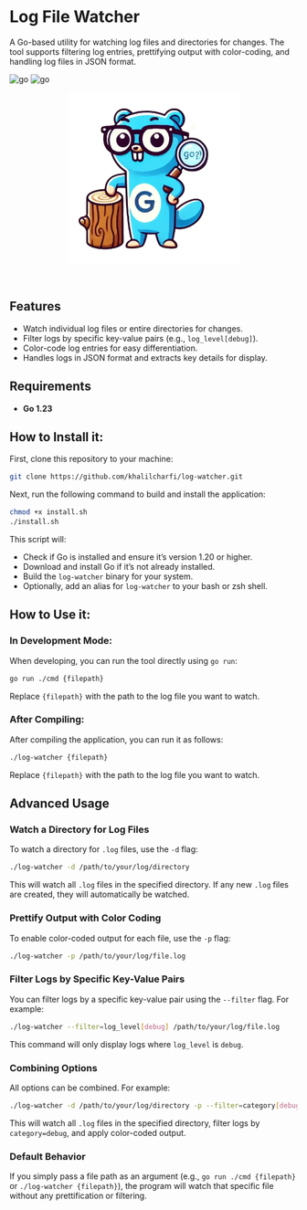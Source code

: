 # Log File Watcher

A Go-based utility for watching log files and directories for changes. The tool supports filtering log entries, prettifying output with color-coding, and handling log files in JSON format.

![go](https://img.shields.io/static/v1?label=Golang+1.23&labelColor=34a1eb&message=Go&color=000000&logo=go&logoColor=ffffff&style=flat-square) 
![go](https://img.shields.io/static/v1?label=Channels&labelColor=34a1eb&message=Go&color=000000&logo=go&logoColor=ffffff&style=flat-square)

<p align="center">
<img src="https://raw.githubusercontent.com/khalilcharfi/log-watcher/assets/logo.webp" height="300">
</p>
<br>

## Features

- Watch individual log files or entire directories for changes.
- Filter logs by specific key-value pairs (e.g., `log_level[debug]`).
- Color-code log entries for easy differentiation.
- Handles logs in JSON format and extracts key details for display.

## Requirements

- **Go 1.23**

## How to Install it:

First, clone this repository to your machine:

~~~bash
git clone https://github.com/khalilcharfi/log-watcher.git
~~~

Next, run the following command to build and install the application:

~~~bash
chmod +x install.sh
./install.sh
~~~

This script will:
- Check if Go is installed and ensure it’s version 1.20 or higher.
- Download and install Go if it’s not already installed.
- Build the `log-watcher` binary for your system.
- Optionally, add an alias for `log-watcher` to your bash or zsh shell.

## How to Use it:

### In Development Mode:

When developing, you can run the tool directly using `go run`:

~~~bash
go run ./cmd {filepath}
~~~

Replace `{filepath}` with the path to the log file you want to watch.

### After Compiling:

After compiling the application, you can run it as follows:

~~~bash
./log-watcher {filepath}
~~~

Replace `{filepath}` with the path to the log file you want to watch.

## Advanced Usage

### Watch a Directory for Log Files

To watch a directory for `.log` files, use the `-d` flag:

~~~bash
./log-watcher -d /path/to/your/log/directory
~~~

This will watch all `.log` files in the specified directory. If any new `.log` files are created, they will automatically be watched.

### Prettify Output with Color Coding

To enable color-coded output for each file, use the `-p` flag:

~~~bash
./log-watcher -p /path/to/your/log/file.log
~~~

### Filter Logs by Specific Key-Value Pairs

You can filter logs by a specific key-value pair using the `--filter` flag. For example:

~~~bash
./log-watcher --filter=log_level[debug] /path/to/your/log/file.log
~~~

This command will only display logs where `log_level` is `debug`.

### Combining Options

All options can be combined. For example:

~~~bash
./log-watcher -d /path/to/your/log/directory -p --filter=category[debug]
~~~

This will watch all `.log` files in the specified directory, filter logs by `category=debug`, and apply color-coded output.

### Default Behavior

If you simply pass a file path as an argument (e.g., `go run ./cmd {filepath}` or `./log-watcher {filepath}`), the program will watch that specific file without any prettification or filtering.
